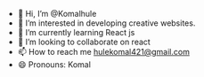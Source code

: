 - 👋 Hi, I’m @Komalhule
- 👀 I’m interested in developing creative websites.
- 🌱 I’m currently learning React js
- 💞️ I’m looking to collaborate on react
- 📫 How to reach me hulekomal421@gmail.com
- 😄 Pronouns: Komal


